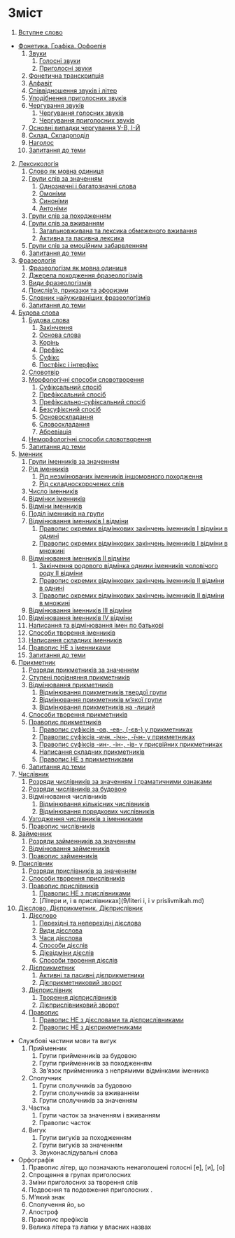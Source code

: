 # Зміст

1. [Вступне слово](vstup.md)
* [Фонетика. Графіка. Орфоепія](1/fonetika_grafka_orfoepya.md)
    1. [Звуки](1/golosn_zvuki.md)
        1. [Голосні звуки](1/golosn_zvuki.md)
        2. [Приголосні звуки](1/prigolosn_zvuki.md)
    3. [Фонетична транскрипція](1/fonetichna_transkriptsya.md)
    4. [Алфавіт](1/alfavt.md)
    5. [Співвідношення звуків і літер](1/spvvdnoshennya_zvukv__lter.md)
    6. [Уподібнення приголосних     звуків](1/upodbnennya_prigolosnih_zvukv.md)
    7. [Чергування звуків](1/cherguvannya_golosnih_zvukv.md)
        1. [Чергування голосних звуків](1/cherguvannya_golosnih_zvukv.md)
        2. [Чергування приголосних звуків](1/cherguvannya_prigolosnih_zvukv.md)
    8. [Основні випадки чергування У-В, І-Й](1/osnovn_vipadki_cherguvannya_u-v,_-i.md)
    9. [Склад. Складоподіл](1/sklad_skladopodl.md)
    10. [Наголос](1/nagolos.md)
    11. [Запитання до теми](1/zapitannya_do_temi.md)
2. [Лексикологія](1/leksikologya.md)
   1. [Слово як мовна одиниця](2/slovo_yak_movna_odinitsya.md)
   2. [Групи слів за значенням](2/odnoznachni_i_bagatoznachni_slova.md)
       1. [Однозначнi i багатозначнi слова](2/odnoznachni_i_bagatoznachni_slova.md)
       2. [Омонiми](2/omonimi.md)
       3. [Синонiми](2/sinonimi.md)
       4. [Антонiми](2/antonimi.md)
   3. [Групи слів за походженням](2/grupi_slv_za_pohodzhennyam.md)
   4. [Групи слів за вживанням](2/zagalnovzhivana_ta_leksika_obmezhenogo_vzhivannya.md)
       1. [Загальновживана та лексика обмеженого вживання](2/zagalnovzhivana_ta_leksika_obmezhenogo_vzhivannya.md)
       2. [Активна та пасивна лексика](2/aktivna_ta_pasivna_leksika.md)
   5. [Групи слів за емоційним забарвленням](2/grupi_slv_za_emotsinim_zabarvlennyam.md)
   6. [Запитання до теми](2/zapitannya_do_temi.md)
3. [Фразеологія](3/frazeologya.md)
   1. [Фразеологізм як мовна одиниця](3/frazeologzm_yak_movna_odinitsya.md)
   2. [Джерела походження фразеологізмів](3/dzherela_pohodzhennya_frazeologzmv.md)
   3. [Види фразеологізмів](3/vidi_frazeologzmv.md)
   4. [Прислів’я, приказки та афоризми](3/prislvya,_prikazki_ta_aforizmi.md)
   5. [Словник найуживаніших фразеологізмів](3/slovnik_naiuzhivanshih_frazeologzmv.md)
   6. [Запитання до теми](3/zapitannya_do_temi.md)
4. [Будова слова](4/budova_slova.md)
   1. [Будова слова](4/budova_slova.md)
       1. [Закiнчення](4/Zakinchennya.md)
       2. [Основа слова](4/Osnova_slova.md)
       3. [Корiнь](4/korin.md)
       4. [Префiкс](4/prefics.md)
       5. [Суфiкс](4/sufics.md)
       6. [Постфiкс і інтерфікс](4/postfics.md)
   2. [Словотвiр](4/slovotvir.md)
   3. [Морфологiчнi способи словотворення](4/morfologichni_sposobi_slovotvorennya.md)
       1. [Суфiксальний спосiб](4/sufiksalniy_sposib.md)
       2. [Префiксальний спосiб](4/prefiksalniy_sposib.md)
       3. [Префiксально-суфiксальний спосiб](4/prefiksalno-sufiksalniy_sposib.md)
       3. [Безсуфiксний спосiб](4/bezsufiksniy_sposib.md)
       4. [Основоскладання](4/osnovoskladannya.md)
       5. [Словоскладання](4/slovoskladannya.md)
       6. [Абревiацiя](4/abreviaciya.md)
   4. [Неморфологiчнi способи словотворення](4/nemorfologichni_sposobi_tvorennya.md)
   5. [Запитання до теми](4/zapitannya_do_temi.md)
5.  [Iменник](5/imennik.md)
    1. [Групи iменникiв за значенням](5/gruppi_imennikiv_za_znachennyam.md)
    2. [Рiд iменникiв](5/rid_imennikiv.md)
        1. [Рiд незмiнюваних iменникiв iншомовного походження](5/rid_nezmin_imen_inshomovnogo_pohod.md)
        2.  [Рiд складноскорочених слiв](5/Rid_skladnoskorochennih_sliv.md)
    3. [Число iменникiв](5/Chislo_imennikiv.md)
    4. [Вiдмiнки iменникiв](5/vidminki_imennikiv.md)
    5. [Вiдмiни iменникiв](5/vidmini_imennikiv.md)
    6. [Подiл iменникiв на групи](5/podil_imennikiv_na_grupi.md)
    7. [Вiдмiнювання iменникiв I вiдмiни](5/vidminuvannya_imen_I_vidmini.md)
        1. [Правопис окремих вiдмiнкових закiнчень iменникiв I вiдмiни в однинi](5/pravopis_okremih_vidminkovih_zakinchen_I_vidmini_v_odnini.md)
        2. [Правопис окремих вiдмiнкових закiнчень iменникiв I вiдмiни в множинi](5/pravopis_okremih_vidm_znachen_v_mnozini.md)
    8. [Вiдмiнювання iменникiв II вiдмiни](5/vidminuvanna_imen_II_vidmini.md)
        1. [Закiнчення родового вiдмiнка однини iменникiв чоловiчого роду II вiдмiни](5/zakinchennya_rodovogo_vidminka_odnini.md)
        2. [Правопис окремих вiдмiнкових закiнчень iменникiв II вiдмiни в однинi](5/pravopis_okrremih_vidminkovih_znachen_II_vidmini_v_odnini.md)
        3. [Правопис окремих вiдмiнкових закiнчень iменникiв II вiдмiни в множинi](5/pravopis_okrremih_vidminkovih_znachen_II_vidmini_v_mnojini.md)
    9. [Вiдмiнювання iменникiв III вiдмiни](5/vidminuvannya_imennikiv_III_vidmini.md)
    10. [Вiдмiнювання iменникiв IV вiдмiни](5/vidminuvannya_imennikiv_IV_vidmini.md)
    11. [Написання та вiдмiнювання iмен по батьковi](5/napisannya_ta_vidminuvannya_imen_po_batkovi.md)
    12. [Способи творення iменникiв](5/sposobi_tvorennya_imennikiv.md)
    13. [Написання складних iменникiв](5/napisannya_skladnih_imennikiv.md)
    14. [Правопис НЕ з iменниками](5/pravopis_NE_z_imennikami.md)
    15. [Запитання до теми](4/zapitannya_do_temi.md)
6. [Прикметник](6/prikmetnik.md)
    1. [Розряди прикметникiв за значенням](6/rozryadi_prikmetnikiv_za_znachennyam.md)
    2. [Ступенi порiвняння прикметникiв](6/stupeni_porivnyannya_prikmetnikiv.md)
    3. [Вiдмiнювання прикметникiв](6/vidminuvanya_prikmetnikiv.md)
        1. [Вiдмiнювання прикметникiв твердої групи](6/vidminuvannya_prikmetnikiv_tverdoi_grupi.md)
        2. [Вiдмiнювання прикметникiв м’якої групи](6/vidminuvannya_prikmetnikiv_miakoi_grupi.md)
        3. [Вiдмiнювання прикметникiв на -лиций](6/vidminuvannya_prikmetnikiv_na_liciy.md)
    4.  [Способи творення прикметникiв](6/sposobi_tvorennya_prikmetnikiv.md)
    5.  [Правопис прикметникiв](6/pravopis_suficsiv_ov_ev.md)
        1. [Правопис суфiксiв -ов, -ев-, (-єв-) у прикметниках](6/pravopis_suficsiv_ov_ev.md)
        2. [Правопис суфiксiв -ичн, -iчн-, -їчн- у прикметниках](6/pravopis_suficsiv_ichn_ichn.md)
        3. [Правопис суфiксiв -ин-, -iн-, -iв- у присвiйних прикметниках](6/pravopis_suficsiv_in_in.md)
        4. [Написання складних прикметникiв](6/napisannya_skladnih_prikmetnikiv.md)
        5. [Правопис НЕ з прикметниками](6/pravopis_NE_z_prikmetnikami.md)
    6. [Запитання до теми](6/zapitannya_do_temi.md)
7. [Числiвник](7/chislivnik.md)
    1. [Розряди числiвникiв за значенням i граматичними ознаками](7/rozryzdi_chislivnikiv_za_znachennyam.md)
    2. [Розряди числiвникiв за будовою](7/rozryadi_chislivnikiv_za_budovoyu.md) 
    3. Вiдмiнювання числiвникiв 
        1. [Вiдмiнювання кiлькiсних числiвникiв](7/vidminuvannya_kilkisnih_chislivnikiv.md)
        2. [Вiдмiнювання порядкових числiвникiв](7/vimiruvannya_poryadkovih_chislivnikiv.md)
    4. [Узгодження числiвникiв з iменниками](7/uzgodzennya_chislivnikiv_z_imennikami.md)
    5. [Правопис числiвникiв](7/pravopis_chislivnikiv.md)
8. [Займенник](8/zaymennik.md)
    1. [Розряди займенникiв за значенням](8/rozryadi_zaimennikiv_za_znachennyam.md)
    2. [Вiдмiнювання займенникiв](8/vidminuvannya_zaimennikiv.md)
    3. [Правопис займенникiв](8/pravopis_zaimennikiv.md)
9. [Прислiвник](9/prislivnik.md)
    1. [Розряди прислiвникiв за значенням](9/rozryadi_prislivnikiv_za_znachennyam.md)
    2. [Способи творення прислiвникiв](9/sposobi_tvorennya_prislivnikiv.md)
    3. [Правопис прислiвникiв](9/pravopis_prislivnikiv.md)
        1. [Правопис НЕ з прислiвниками](9/pravopis_ne_z_prislivnikami.md)
        2. [Лiтери и, i в прислiвниках](9/literi i, i v prislivmikah.md)
10. [Дiєслово. Дiєприкметник. Дiєприслiвник](10/Diyeslovo_diyeprikmetnik_diyeprislivnik.md)
    1. [Дiєслово](10/dieslovo.md)
        1. [Перехiднi та неперехiднi дiєслова](10/perehidni_ta_neperehidni_diyeslova.md)
        2. [Види дiєслова](10/vidi_diyeslova.md)
        3. [Часи дiєслова](10/chasi_diyeslova.md)
        4. [Способи дiєслiв](10/sposobi_diyesliv.md)
        5. [Дiєвiдмiни дiєслiв](10/diyevidmini_diyesliv.md)
        6. [Способи творення дiєслiв](10/sposobi_tvorennya_sliv.md)
    2. [Дiєприкметник](10/diyeprikmetnik.md)
        1. [Активнi та пасивнi дiєприкметники](10/aktivni_ta_pasivni_diyeprikmetniki.md)
        2. [Дiєприкметниковий зворот](10/diyeprikmetnikoviy_zvorot.md)
    3. [Дiєприслiвник](10/diyeprislivnik.md)
        1. [Творення дiєприслiвникiв](10/tvorennya_diyeprislivnikiv.md)
        2. [Дiєприслiвниковий зворот](10/diyeprislivnikoviy_zvorot.md)
    4. [Правопис](10/Pravopis.md)
        1. [Правопис НЕ з дiєcловами та дiєприслiвниками](10/pravopis_NE_z_diyeslovami.md)
        2. [Правопис НЕ з дiєприкметниками](10/pravopis_NE_z_diyeprikmetnikami.md)
* Службовi частини мови та вигук
    1. Прийменник
        1. Групи прийменникiв за будовою
        2. Групи прийменникiв за походженням
        3. Зв’язок прийменника з непрямими вiдмiнками
iменника
    2. Сполучник
        1. Групи сполучникiв за будовою
        2. Групи сполучникiв за вживанням
        3. Групи сполучникiв за значенням
    3. Частка
        1. Групи часток за значенням i вживанням
        2. Правопис часток
    4.  Вигук
        1. Групи вигукiв за походженням
        2. Групи вигукiв за значенням
        3. Звуконаслiдувальнi слова
* Оpфографiя
    1. Правопис лiтер, що позначають ненаголошенi голоснi [е], [и], [о]
    2. Спрощення в групах приголосних
    3. Змiни приголосних за творення слiв
    4. Подвоєння та подовження приголосних .
    5. М’який знак
    6. Сполучення йо, ьо
    7. Апостроф 
    8. Правопис префiксiв
    9. Велика літера та лапки у власних назвах
